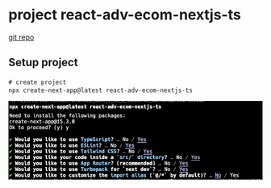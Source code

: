 # project react-adv-ecom-nextjs-ts

[git repo](https://github.com/ksupdev/react-adv-ecom-nextjs-ts)

## Setup project

```shell
# create project
npx create-next-app@latest react-adv-ecom-nextjs-ts
```
![Screenshot](external-data/readme-image/00-create-nextjsapp.png)


